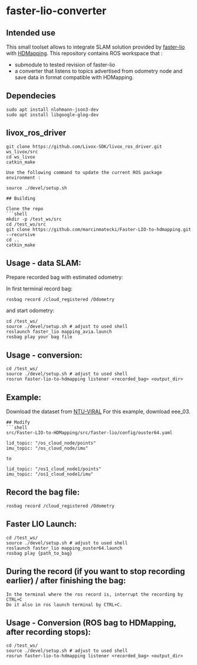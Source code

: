 # faster-lio-converter

## Intended use 

This small toolset allows to integrate SLAM solution provided by [faster-lio](https://github.com/gaoxiang12/faster-lio) with [HDMapping](https://github.com/MapsHD/HDMapping).
This repository contains ROS  workspace that :
  - submodule to tested revision of faster-lio
  - a converter that listens to topics advertised from odometry node and save data in format compatible with HDMapping.

## Dependecies
```shell
sudo apt install nlohmann-json3-dev
sudo apt install libgoogle-glog-dev
```

## livox_ros_driver

```shell
git clone https://github.com/Livox-SDK/livox_ros_driver.git ws_livox/src
cd ws_livox
catkin_make

Use the following command to update the current ROS package environment :

source ./devel/setup.sh

## Building

Clone the repo
```shell
mkdir -p /test_ws/src
cd /test_ws/src
git clone https://github.com/marcinmatecki/Faster-LIO-to-hdmapping.git --recursive
cd ..
catkin_make
```

## Usage - data SLAM:

Prepare recorded bag with estimated odometry:

In first terminal record bag:
```shell
rosbag record /cloud_registered /Odometry
```

and start odometry:
```shell 
cd /test_ws/
source ./devel/setup.sh # adjust to used shell
roslaunch faster_lio mapping_avia.launch
rosbag play your bag file
```

## Usage - conversion:

```shell
cd /test_ws/
source ./devel/setup.sh # adjust to used shell
rosrun faster-lio-to-hdmapping listener <recorded_bag> <output_dir>
```

## Example:

Download the dataset from [NTU-VIRAL](https://ntu-aris.github.io/ntu_viral_dataset/)
For this example, download eee_03.

```
## Modify
```shell
src/Faster-LIO-to-HDMapping/src/faster-lio/config/ouster64.yaml

lid_topic: "/os_cloud_node/points"
imu_topic: "/os_cloud_node/imu"

to

lid_topic: "/os1_cloud_node1/points"
imu_topic: "/os1_cloud_node1/imu"
```

## Record the bag file:

```shell
rosbag record /cloud_registered /Odometry
```

## Faster LIO Launch:

```shell
cd /test_ws/
source ./devel/setup.sh # adjust to used shell
roslaunch faster_lio mapping_ouster64.launch
rosbag play {path_to_bag}
```

## During the record (if you want to stop recording earlier) / after finishing the bag:

```shell
In the terminal where the ros record is, interrupt the recording by CTRL+C
Do it also in ros launch terminal by CTRL+C.
```

## Usage - Conversion (ROS bag to HDMapping, after recording stops):

```shell
cd /test_ws/
source ./devel/setup.sh # adjust to used shell
rosrun faster-lio-to-hdmapping listener <recorded_bag> <output_dir>
```
